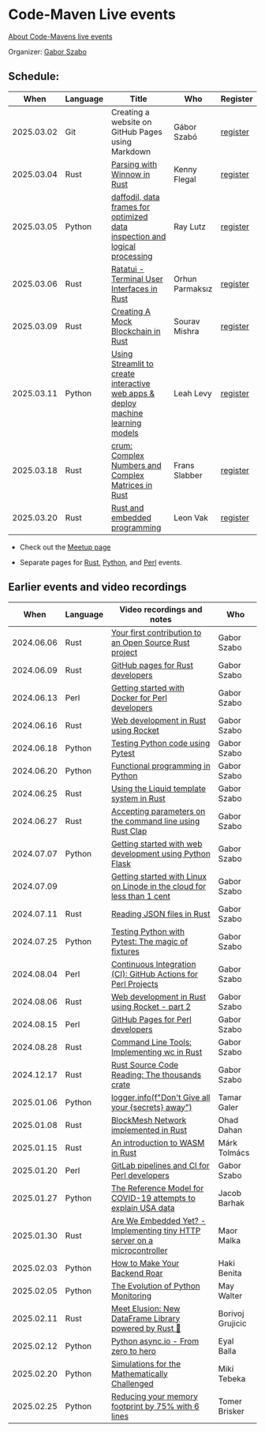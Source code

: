 # Code-Maven Live events

[About Code-Mavens live events](/about)

Organizer: [Gabor Szabo](https://szabgab.com/)

## Schedule:

| When       | Language   | Title | Who | Register |
| ---------- | ---------- | -----------------------------------------------------------------------------------------------------------------------------     | --- | -------- |
| 2025.03.02 | Git        | Creating a website on GitHub Pages using Markdown                                                                                 | Gábor Szabó      | [register](https://www.meetup.com/code-mavens/events/306048290/) |
| 2025.03.04 | Rust       | [Parsing with Winnow in Rust](https://rust.code-maven.com/parsing-with-winnow)                                                    | Kenny Flegal     | [register](https://www.meetup.com/code-mavens/events/305793122/) |
| 2025.03.05 | Python     | [daffodil, data frames for optimized data inspection and logical processing](https://python.code-maven.com/daffodil-data-frames-for-optimized-data-inspection-and-logical-processing)  | Ray Lutz | [register](https://www.meetup.com/code-mavens/events/305731787/) |
| 2025.03.06 | Rust       | [Ratatui - Terminal User Interfaces in Rust](https://rust.code-maven.com/ratatui-tui-in-rust)                                     | Orhun Parmaksız  | [register](https://www.meetup.com/code-mavens/events/305750365/) |
| 2025.03.09 | Rust       | [Creating A Mock Blockchain in Rust](https://rust.code-maven.com//creating-a-mock-blockchain-in-rust)                             | Sourav Mishra    | [register](https://www.meetup.com/code-mavens/events/305587087/) |
| 2025.03.11 | Python     | [Using Streamlit to create interactive web apps & deploy machine learning models](https://python.code-maven.com/using-streamlit)  | Leah Levy        | [register](https://www.meetup.com/code-mavens/events/305584832/) |
| 2025.03.18 | Rust       | [crum: Complex Numbers and Complex Matrices in Rust](https://rust.code-maven.com/crum)                                            | Frans Slabber    | [register](https://www.meetup.com/code-mavens/events/305823397/) |
| 2025.03.20 | Rust       | [Rust and embedded programming](https://rust.code-maven.com/rust-and-embedded-programming-with-leon-vak)                          | Leon Vak         | [register](https://www.meetup.com/code-mavens/events/306357728/) |

* Check out the [Meetup page](https://www.meetup.com/code-mavens/)

* Separate pages for [Rust](https://rust.code-maven.com/live), [Python](https://python.code-maven.com/live), and [Perl](https://perlmaven.com/live) events.

## Earlier events and video recordings

| When       | Language   | Video recordings and notes                                                                                                                       | Who   |
| ---------- | ---------- | ------------------------------------------------------------------------------------------------------------------------------------------------ | ----- |
| 2024.06.06 | Rust       | [Your first contribution to an Open Source Rust project](https://rust.code-maven.com/your-first-contribution-to-an-open-source-rust-project)     | Gabor Szabo |
| 2024.06.09 | Rust       | [GitHub pages for Rust developers](https://rust.code-maven.com/github-pages-for-rust-developers)                                                 | Gabor Szabo |
| 2024.06.13 | Perl       | [Getting started with Docker for Perl developers](https://perlmaven.com/getting-started-with-docker-for-perl-developers)                         | Gabor Szabo |
| 2024.06.16 | Rust       | [Web development in Rust using Rocket](https://rust.code-maven.com/web-development-in-rust-using-rocket)                                         | Gabor Szabo |
| 2024.06.18 | Python     | [Testing Python code using Pytest](https://python.code-maven.com/testing-python-code-with-pytest)                                                | Gabor Szabo |
| 2024.06.20 | Python     | [Functional programming in Python](https://python.code-maven.com/functional-programming-in-python)                                               | Gabor Szabo |
| 2024.06.25 | Rust       | [Using the Liquid template system in Rust](https://rust.code-maven.com/using-the-liquid-template-system-in-rust)                                 | Gabor Szabo |
| 2024.06.27 | Rust       | [Accepting parameters on the command line using Rust Clap](https://rust.code-maven.com/accepting-parameters-on-the-command-line-using-rust-clap) | Gabor Szabo |
| 2024.07.07 | Python     | [Getting started with web development using Python Flask](https://python.code-maven.com/getting-started-with-web-development-using-python-flask) | Gabor Szabo |
| 2024.07.09 |            | [Getting started with Linux on Linode in the cloud for less than 1 cent](https://python.code-maven.com/getting-started-with-linux-on-linode)     | Gabor Szabo |
| 2024.07.11 | Rust       | [Reading JSON files in Rust](https://rust.code-maven.com/reading-json-files-in-rust)                                                             | Gabor Szabo |
| 2024.07.25 | Python     | [Testing Python with Pytest: The magic of fixtures](https://python.code-maven.com/testing-python-with-pytest-the-magic-of-fixtures)              | Gabor Szabo |
| 2024.08.04 | Perl       | [Continuous Integration (CI): GitHub Actions for Perl Projects](https://perlmaven.com/github-actions-for-perl-projects)                          | Gabor Szabo |
| 2024.08.06 | Rust       | [Web development in Rust using Rocket - part 2](https://rust.code-maven.com/web-development-in-rust-using-rocket-building-a-job-board)           | Gabor Szabo |
| 2024.08.15 | Perl       | [GitHub Pages for Perl developers](https://perlmaven.com/github-pages-for-perl-developers)                                                       | Gabor Szabo |
| 2024.08.28 | Rust       | [Command Line Tools: Implementing wc in Rust](https://rust.code-maven.com/implementing-wc-in-rust)                                               | Gabor Szabo |
| 2024.12.17 | Rust       | [Rust Source Code Reading: The thousands crate](https://rust.code-maven.com/the-thousands-crate)                                                 | Gabor Szabo |
| 2025.01.06 | Python     | [logger.info(f"Don't Give all your {secrets} away") ](https://python.code-maven.com/logger-info-with-tamar-galer)                                | Tamar Galer  |
| 2025.01.08 | Rust       | [BlockMesh Network implemented in Rust](https://rust.code-maven.com/block-mesh-network)                                                          | Ohad Dahan   |
| 2025.01.15 | Rust       | [An introduction to WASM in Rust](https://rust.code-maven.com/an-introduction-to-wasm-in-rust)                                                   | Márk Tolmács |
| 2025.01.20 | Perl       | [GitLab pipelines and CI for Perl developers](https://perlmaven.com/gitlab-pipelines-and-ci-for-perl-developers)                                 | Gabor Szabo  |
| 2025.01.27 | Python     | [The Reference Model for COVID-19 attempts to explain USA data](https://python.code-maven.com/covid-19-with-jacob-barhak)                        | Jacob Barhak |
| 2025.01.30 | Rust       | [Are We Embedded Yet? - Implementing tiny HTTP server on a microcontroller](https://rust.code-maven.com//are-we-embedded-yet)                    | Maor Malka   |
| 2025.02.03 | Python     | [How to Make Your Backend Roar](https://python.code-maven.com/how-to-make-your-backend-roar)                                                     | Haki Benita  |
| 2025.02.05 | Python     | [The Evolution of Python Monitoring ](https://python.code-maven.com/the-evolution-of-python-monitoring)                                          | May Walter   |
| 2025.02.11 | Rust       | [Meet Elusion: New DataFrame Library powered by Rust 🦀 ](https://rust.code-maven.com/meet-elusion-mew-dataframe-library)                        | Borivoj Grujicic |
| 2025.02.12 | Python     | [Python async.io - From zero to hero](https://python.code-maven.com/async-io-from-zero-to-hero)                                                  | Eyal Balla       |
| 2025.02.20 | Python     | [Simulations for the Mathematically Challenged](https://python.code-maven.com/simulations-for-the-mathematically-challenged)                     | Miki Tebeka      |
| 2025.02.25 | Python     | [Reducing your memory footprint by 75% with 6 lines](https://python.code-maven.com/reducing-your-memory-footprint)                               | Tomer Brisker    |


